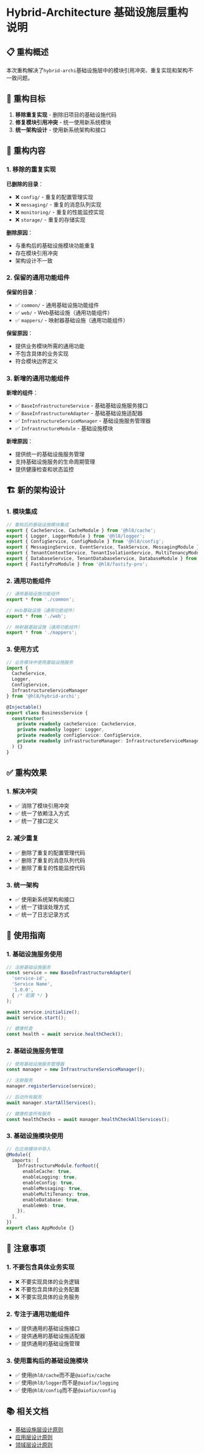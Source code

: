 # Hybrid-Architecture 基础设施层重构说明

## 📋 重构概述

本次重构解决了`hybrid-archi`基础设施层中的模块引用冲突、重复实现和架构不一致问题。

## 🎯 重构目标

1. **移除重复实现** - 删除旧项目的基础设施代码
2. **修复模块引用冲突** - 统一使用新系统模块
3. **统一架构设计** - 使用新系统架构和接口

## 🔧 重构内容

### 1. 移除的重复实现

**已删除的目录**：

- ❌ `config/` - 重复的配置管理实现
- ❌ `messaging/` - 重复的消息队列实现  
- ❌ `monitoring/` - 重复的性能监控实现
- ❌ `storage/` - 重复的存储实现

**删除原因**：

- 与重构后的基础设施模块功能重复
- 存在模块引用冲突
- 架构设计不一致

### 2. 保留的通用功能组件

**保留的目录**：

- ✅ `common/` - 通用基础设施功能组件
- ✅ `web/` - Web基础设施（通用功能组件）
- ✅ `mappers/` - 映射器基础设施（通用功能组件）

**保留原因**：

- 提供业务模块所需的通用功能
- 不包含具体的业务实现
- 符合模块边界定义

### 3. 新增的通用功能组件

**新增的组件**：

- ✅ `BaseInfrastructureService` - 基础基础设施服务接口
- ✅ `BaseInfrastructureAdapter` - 基础基础设施适配器
- ✅ `InfrastructureServiceManager` - 基础设施服务管理器
- ✅ `InfrastructureModule` - 基础设施模块

**新增原因**：

- 提供统一的基础设施服务管理
- 支持基础设施服务的生命周期管理
- 提供健康检查和状态监控

## 🏗️ 新的架构设计

### 1. 模块集成

```typescript
// 重构后的基础设施模块集成
export { CacheService, CacheModule } from '@hl8/cache';
export { Logger, LoggerModule } from '@hl8/logger';
export { ConfigService, ConfigModule } from '@hl8/config';
export { MessagingService, EventService, TaskService, MessagingModule } from '@hl8/messaging';
export { TenantContextService, TenantIsolationService, MultiTenancyModule } from '@hl8/multi-tenancy';
export { DatabaseService, TenantDatabaseService, DatabaseModule } from '@hl8/database';
export { FastifyProModule } from '@hl8/fastify-pro';
```

### 2. 通用功能组件

```typescript
// 通用基础设施功能组件
export * from './common';

// Web基础设施（通用功能组件）
export * from './web';

// 映射器基础设施（通用功能组件）
export * from './mappers';
```

### 3. 使用方式

```typescript
// 业务模块中使用基础设施服务
import { 
  CacheService, 
  Logger, 
  ConfigService,
  InfrastructureServiceManager 
} from '@hl8/hybrid-archi';

@Injectable()
export class BusinessService {
  constructor(
    private readonly cacheService: CacheService,
    private readonly logger: Logger,
    private readonly configService: ConfigService,
    private readonly infrastructureManager: InfrastructureServiceManager
  ) {}
}
```

## ✅ 重构效果

### 1. 解决冲突

- ✅ 消除了模块引用冲突
- ✅ 统一了依赖注入方式
- ✅ 统一了接口定义

### 2. 减少重复

- ✅ 删除了重复的配置管理代码
- ✅ 删除了重复的消息队列代码
- ✅ 删除了重复的性能监控代码

### 3. 统一架构

- ✅ 使用新系统架构和接口
- ✅ 统一了错误处理方式
- ✅ 统一了日志记录方式

## 🎯 使用指南

### 1. 基础设施服务使用

```typescript
// 注册基础设施服务
const service = new BaseInfrastructureAdapter(
  'service-id',
  'Service Name',
  '1.0.0',
  { /* 配置 */ }
);

await service.initialize();
await service.start();

// 健康检查
const health = await service.healthCheck();
```

### 2. 基础设施服务管理

```typescript
// 使用基础设施服务管理器
const manager = new InfrastructureServiceManager();

// 注册服务
manager.registerService(service);

// 启动所有服务
await manager.startAllServices();

// 健康检查所有服务
const healthChecks = await manager.healthCheckAllServices();
```

### 3. 基础设施模块使用

```typescript
// 在应用模块中导入
@Module({
  imports: [
    InfrastructureModule.forRoot({
      enableCache: true,
      enableLogging: true,
      enableConfig: true,
      enableMessaging: true,
      enableMultiTenancy: true,
      enableDatabase: true,
      enableWeb: true,
    }),
  ],
})
export class AppModule {}
```

## 🚫 注意事项

### 1. 不要包含具体业务实现

- ❌ 不要实现具体的业务逻辑
- ❌ 不要包含具体的业务配置
- ❌ 不要实现具体的业务服务

### 2. 专注于通用功能组件

- ✅ 提供通用的基础设施接口
- ✅ 提供通用的基础设施适配器
- ✅ 提供通用的基础设施管理

### 3. 使用重构后的基础设施模块

- ✅ 使用`@hl8/cache`而不是`@aiofix/cache`
- ✅ 使用`@hl8/logger`而不是`@aiofix/logging`
- ✅ 使用`@hl8/config`而不是`@aiofix/config`

## 📚 相关文档

- [基础设施层设计原则](../../../docs/hybrid-architecture/infrastructure-layer-design-principles.md)
- [应用层设计原则](../../../docs/hybrid-architecture/application-layer-design-principles.md)
- [领域层设计原则](../../../docs/hybrid-architecture/domain-layer-design-principles.md)
